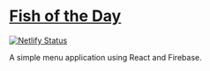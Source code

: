 # [Fish of the Day](https://fish-of-the-day.netlify.com)

[![Netlify Status](https://api.netlify.com/api/v1/badges/c2ceaf4b-942e-4270-9586-09087e15847a/deploy-status)](https://app.netlify.com/sites/fish-of-the-day/deploys)

A simple menu application using React and Firebase.
